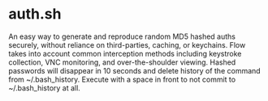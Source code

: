 # auth.sh
An easy way to generate and reproduce random MD5 hashed auths securely, without reliance on third-parties, caching, or keychains. Flow takes into account common interception methods including keystroke collection, VNC monitoring, and over-the-shoulder viewing.
Hashed passwords will disappear in 10 seconds and delete history of the command from ~/.bash_history.
Execute with a space in front to not commit to ~/.bash_history at all.
